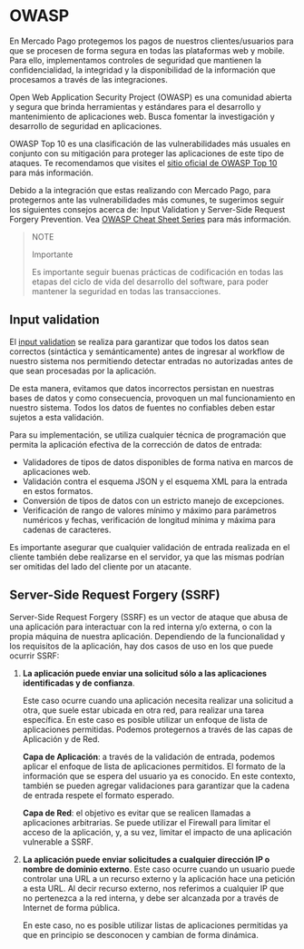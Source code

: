 # OWASP

En Mercado Pago protegemos los pagos de nuestros clientes/usuarios para que se procesen de forma segura en todas las plataformas web y mobile. Para ello, implementamos controles de seguridad que mantienen la confidencialidad, la integridad y la disponibilidad de la información que procesamos a través de las integraciones.
    
Open Web Application Security Project (OWASP) es una comunidad abierta y segura que brinda herramientas y estándares para el desarrollo y mantenimiento de aplicaciones web. Busca fomentar la investigación y desarrollo de seguridad en aplicaciones. 

OWASP Top 10 es una clasificación de las vulnerabilidades más usuales en conjunto con su mitigación para proteger las aplicaciones de este tipo de ataques. Te recomendamos que visites el [sitio oficial de OWASP Top 10](https://owasp.org/www-project-top-ten/) para más información.

Debido a la integración que estas realizando con Mercado Pago, para protegernos ante las vulnerabilidades más comunes, te sugerimos seguir los siguientes consejos acerca de: Input Validation y Server-Side Request Forgery Prevention.  Vea [OWASP Cheat Sheet Series](https://cheatsheetseries.owasp.org/index.html) para más información.

>NOTE
>
>Importante
>
>Es importante seguir buenas prácticas de codificación en todas las etapas del ciclo de vida del desarrollo del software, para poder mantener la seguridad en todas las transacciones. 

## Input validation
El [input validation](https://cheatsheetseries.owasp.org/cheatsheets/Input_Validation_Cheat_Sheet.html) se realiza para garantizar que todos los datos sean correctos (sintáctica y semánticamente) antes de ingresar al workflow de nuestro sistema nos permitiendo detectar entradas no autorizadas antes de que sean procesadas por la aplicación.

De esta manera, evitamos que datos incorrectos persistan en nuestras bases de datos y como consecuencia, provoquen un mal funcionamiento en nuestro sistema. Todos los datos de fuentes no confiables deben estar sujetos a esta validación.

Para su implementación, se utiliza cualquier técnica de programación que permita la aplicación efectiva de la corrección de datos de entrada: 
- Validadores de tipos de datos disponibles de forma nativa en marcos de aplicaciones web.
- Validación contra el esquema JSON y el esquema XML para la entrada en estos formatos.
- Conversión de tipos de datos con un estricto manejo de excepciones.
- Verificación de rango de valores mínimo y máximo para parámetros numéricos y fechas, verificación de longitud mínima y máxima para cadenas de caracteres.

Es importante asegurar que cualquier validación de entrada realizada en el cliente también debe realizarse en el servidor, ya que las mismas podrían ser omitidas del lado del cliente por un atacante. 

## Server-Side Request Forgery (SSRF)
Server-Side Request Forgery (SSRF) es un vector de ataque que abusa de una aplicación para interactuar con la red interna y/o externa, o con la propia máquina de nuestra aplicación. Dependiendo de la funcionalidad y los requisitos de la aplicación, hay dos casos de uso en los que puede ocurrir SSRF:

1. **La aplicación puede enviar una solicitud sólo a las aplicaciones identificadas y de confianza**.

     Este caso ocurre cuando una aplicación necesita realizar una solicitud a otra, que suele estar ubicada en otra red, para realizar una tarea específica. En este caso es posible utilizar un enfoque de lista de aplicaciones permitidas. Podemos protegernos a través de las capas de Aplicación y de Red. 

    **Capa de Aplicación**: a través de la validación de entrada, podemos aplicar el enfoque de lista de aplicaciones permitidos. El formato de la información que se espera del usuario ya es conocido. En este contexto, también se pueden agregar validaciones para garantizar que la cadena de entrada respete el formato esperado. 

    **Capa de Red**: el objetivo es evitar que se realicen llamadas a aplicaciones arbitrarias. Se puede utilizar el Firewall para limitar el acceso de la aplicación, y, a su vez, limitar el impacto de una aplicación vulnerable a SSRF. 


2. **La aplicación puede enviar solicitudes a cualquier dirección IP o nombre de dominio externo**.
    Este caso ocurre cuando un usuario puede controlar una URL a un recurso externo y la aplicación hace una petición a esta URL. Al decir recurso externo, nos referimos a cualquier IP que no pertenezca a la red interna, y debe ser alcanzada por a través de Internet de forma pública. 

    En este caso, no es posible utilizar listas de aplicaciones permitidas ya que en principio se desconocen y cambian de forma dinámica. 


